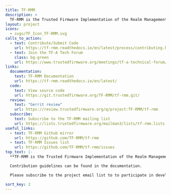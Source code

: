 ```yaml
---
title: TF-RMM
description: >
  TF-RMM is the Trusted Firmware Implementation of the Realm Management Monitor (RMM) Specification which is part of Arm Confidential Compute Architecture (Arm CCA).
layout: project
icons:
  - svgs/TF_Icon_TF-RMM.svg
calls_to_action:
  - text: Contribute/Submit Code
    url: https://tf-rmm.readthedocs.io/en/latest/process/contributing.html
  - text: Join the TF-A Tech Forum
    class: bg-green
    url: https://www.trustedfirmware.org/meetings/tf-a-technical-forum/
links:
  documentation:
    text: TF-RMM Documentation
    url: https://tf-rmm.readthedocs.io/en/latest/
  code:
    text: View source code
    url: https://git.trustedfirmware.org/TF-RMM/tf-rmm.git/
  review:
    text: "Gerrit review"
    url: https://review.trustedfirmware.org/q/project:TF-RMM/tf-rmm
  subscribe:
    text: Subscribe to the TF-RMM mailing list
    url: https://lists.trustedfirmware.org/mailman3/lists/tf-rmm.lists.trustedfirmware.org/
useful_links:
  - text: TF-RMM Github mirror
    url: https://github.com/TF-RMM/tf-rmm
  - text: TF-RMM Issues list
    url: https://github.com/TF-RMM/tf-rmm/issues
top_text: |-
  **TF-RMM is the Trusted Firmware Implementation of the Realm Management Monitor (RMM) Specification which is part of Arm Confidential Compute Architecture (Arm CCA). Arm CCA is an architecture which provides Protected Execution Environments called Realms.**

  Contribution guidelines can be found in the documentation.

  Please subscribe to the project email list to to participate in development discussions.

sort_key: 2
---
```

